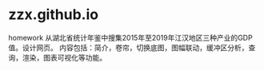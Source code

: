 # zzx.github.io
homework
从湖北省统计年鉴中搜集2015年至2019年江汉地区三种产业的GDP值。设计网页。 内容包括：简介，卷帘，切换底图，图幅联动，缓冲区分析，查询，渲染，图表可视化等功能。
